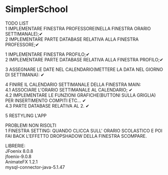 # SimplerSchool
TODO LIST<br />
  1 IMPLEMENTARE FINESTRA PROFESSORE(NELLA FINESTRA ORARIO SETTIMANALE);✔<br />
  2 IMPLEMENTARE PARTE DATABASE RELATIVA ALLA FINESTRA PROFESSORE;✔<br />
  
  1 IMPLEMENTARE FINESTRA PROFILO;✔<br />
  2 IMPLEMENTARE PARTE DATABASE RELATIVA ALLA FINESTRA PROFILO;✔<br />
  
  3 ASSEGNARE LE DATE NEL CALENDARIO(METTERE LA DATA NEL GIORNO DI SETTIMANA): ✔<br />
      
  4 FINIRE IL CALENDARIO SETTIMANALE DELLA FINESTRA MAIN:<br />
      4.1 ASSOCIARE L'ORARIO SETTIMANALE AL CALENDARIO; ✔<br />
      4.2 IMPLEMENTARE LE FUNZIONI GRAFICHE(BUTTONI SULLA GRIGLIA) PER INSERTIMENTO COMPITI ETC... ✔<br />
      4.3 PARTE DATABASE RELATIVA AL 2. ✔<br />
  
  5 RESTYLING L'APP<br />
  
  PROBLEMI NON RISOLTI<br />
    1 FINESTRA SETTING: QUANDO CLICCA SULL' ORARIO SCOLASTICO E POI FAI BACK L'EFFETTO DROPSHADOW DELLA FINESTRA SCOMPARE.<br />
    
LIBRERIE:<br />
  JFoenix 8.0.8<br />
  jfoenix-9.0.8<br />
  AnimateFX 1.2.1<br />
  mysql-connector-java-5.1.47<br />
